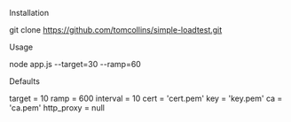 Installation

git clone https://github.com/tomcollins/simple-loadtest.git

Usage

node app.js --target=30 --ramp=60

Defaults

target = 10
ramp = 600
interval = 10
cert = 'cert.pem'
key = 'key.pem'
ca = 'ca.pem'
http_proxy = null
